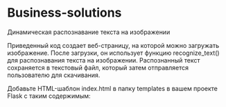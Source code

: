 # Business-solutions
Динамическая распознавание текста на изображении


Приведенный код создает веб-страницу, на которой можно загружать изображение. После загрузки, он использует функцию recognize_text() для распознавания текста на изображении. Распознанный текст сохраняется в текстовый файл, который затем отправляется пользователю для скачивания.

Добавьте HTML-шаблон index.html в папку templates в вашем проекте Flask с таким содержимым:
